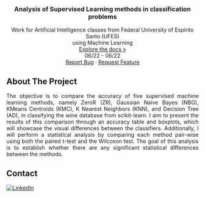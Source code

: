 <h3 align="center"> Analysis of Supervised Learning methods in classification problems </h3>

  <p align="center">
    Work for Artificial Intelligence classes from Federal University of Espirito Santo (UFES)
    <br />
    using Machine Learning
    <br />
    <a href="https://github.com/danieldealmeidaduque/ufes-ai-machineLearning"<strong>Explore the docs »</strong></a>
    <br />
    06/22 - 06/22
    <br />
    <a href="https://github.com/danieldealmeidaduque/ufes-ai-machineLearning">Report Bug</a>
    ·
    <a href="https://github.com/danieldealmeidaduque/ufes-ai-machineLearning">Request Feature</a>
  </p>
</div>

<!-- ABOUT THE PROJECT -->
## About The Project

<p align="justify">
    The objective is to compare the accuracy of five supervised machine learning methods, namely ZeroR (ZR), Gaussian Naive Bayes (NBG), KMeans Centroids (KMC), K Nearest Neighbors (KNN), and Decision Tree (AD), in classifying the wine database from scikit-learn. I aim to present the results of this comparison through an accuracy table and boxplots, which will showcase the visual differences between the classifiers. Additionally, I will perform a statistical analysis by comparing each method pair-wise using both the paired t-test and the Wilcoxon test. The goal of this analysis is to establish whether there are any significant statistical differences between the methods.
</p>


<!-- CONTACT -->
## Contact

<div align="left">

  <a href="">[![LinkedIn][linkedin-shield]][linkedin-url]</a>

</div>

<!-- MARKDOWN LINKS & IMAGES -->
[linkedin-shield]: https://img.shields.io/badge/-LinkedIn-black.svg?style=for-the-badge&logo=linkedin&colorB=555
[linkedin-url]: https://www.linkedin.com/in/danieldealmeidaduque/
